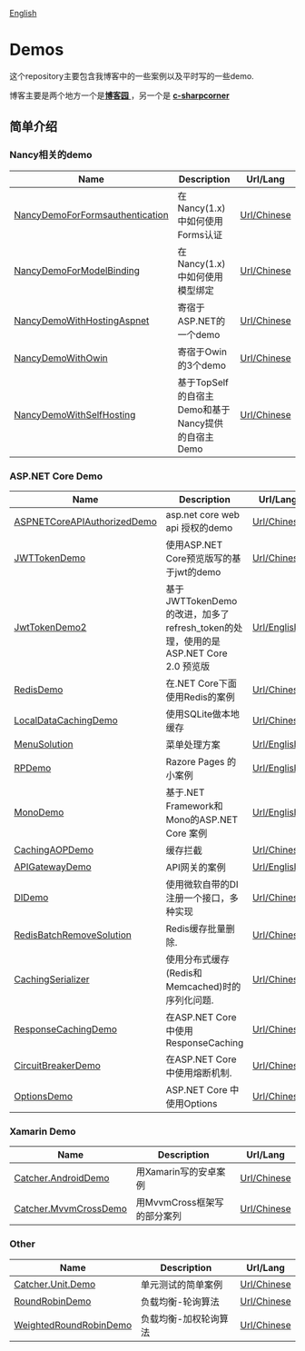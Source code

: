 [English](./README.md)

# Demos

这个repository主要包含我博客中的一些案例以及平时写的一些demo.

博客主要是两个地方一个是[**博客园** ](https://www.cnblogs.com/catcher1994) ，另一个是 [**c-sharpcorner**](http://www.c-sharpcorner.com/members/catcher-wong)   

## 简单介绍

### Nancy相关的demo


| Name | Description | Url/Lang  |
|--------- |------------- |---------|
| [NancyDemoForFormsauthentication](https://github.com/catcherwong/Demos/tree/master/src/NancyDemoForFormsauthentication) |  在Nancy(1.x)中如何使用Forms认证 |[Url/Chinese](http://www.cnblogs.com/catcher1994/p/5195387.html)
| [NancyDemoForModelBinding](https://github.com/catcherwong/Demos/tree/master/src/NancyDemoForModelBinding) |  在Nancy(1.x)中如何使用模型绑定 |[Url/Chinese](http://www.cnblogs.com/catcher1994/p/5181663.html)
| [NancyDemoWithHostingAspnet](https://github.com/catcherwong/Demos/tree/master/src/NancyDemoWithHostingAspnet) |  寄宿于ASP.NET的一个demo  |[Url/Chinese](http://www.cnblogs.com/catcher1994/p/5145173.html)
| [NancyDemoWithOwin](https://github.com/catcherwong/Demos/tree/master/src/NancyDemoWithOwin) |  寄宿于Owin的3个demo   |[Url/Chinese](http://www.cnblogs.com/catcher1994/p/5154913.html)
| [NancyDemoWithSelfHosting](https://github.com/catcherwong/Demos/tree/master/src/NancyDemoWithSelfHosting) |  基于TopSelf的自宿主Demo和基于Nancy提供的自宿主Demo |[Url/Chinese](http://www.cnblogs.com/catcher1994/p/5155082.html)
    
### ASP.NET Core Demo


| Name | Description | Url/Lang  |
|--------- |------------- |---------|
| [ASPNETCoreAPIAuthorizedDemo](https://github.com/catcherwong/Demos/tree/master/src/ASPNETCoreAPIAuthorizedDemo) |  asp.net core web api 授权的demo |[Url/Chinese](http://www.cnblogs.com/catcher1994/p/6021046.html)
| [JWTTokenDemo](https://github.com/catcherwong/Demos/tree/master/src/JWTTokenDemo) |   使用ASP.NET Core预览版写的基于jwt的demo |[Url/Chinese](http://www.cnblogs.com/catcher1994/p/6057484.html)
| [JwtTokenDemo2](https://github.com/catcherwong/Demos/tree/master/src/JwtTokenDemo2) |  基于JWTTokenDemo的改进，加多了refresh_token的处理，使用的是ASP.NET Core 2.0 预览版         |[Url/English](http://www.c-sharpcorner.com/article/handle-refresh-token-using-asp-net-core-2-0-and-json-web-token/)
| [RedisDemo](https://github.com/catcherwong/Demos/tree/master/src/RedisDemo) |  在.NET Core下面使用Redis的案例   |[Url/Chinese](http://www.cnblogs.com/catcher1994/p/5934931.html)
| [LocalDataCachingDemo](https://github.com/catcherwong/Demos/tree/master/src/LocalDataCachingDemo) |   使用SQLite做本地缓存  |[Url/Chinese](http://www.cnblogs.com/catcher1994/p/7635133.html)
| [MenuSolution](https://github.com/catcherwong/Demos/tree/master/src/MenuSolutions) |  菜单处理方案  |[Url/English](http://www.c-sharpcorner.com/article/solutions-for-menu-in-asp-net-core/)
| [RPDemo](https://github.com/catcherwong/Demos/tree/master/src/RPDemo) |  Razore Pages 的小案例  |[Url/English](http://www.c-sharpcorner.com/article/building-a-simple-web-app-using-razor-pages/)
| [MonoDemo](https://github.com/catcherwong/Demos/tree/master/src/MonoDemo) |  基于.NET Framework和Mono的ASP.NET Core 案例    |[Url/English](http://www.c-sharpcorner.com/article/running-asp-net-core-2-0-via-mono/)
| [CachingAOPDemo](https://github.com/catcherwong/Demos/tree/master/src/CachingAOPDemo) |  缓存拦截 |[Url/Chinese](http://www.cnblogs.com/catcher1994/p/7788890.html)
| [APIGatewayDemo](https://github.com/catcherwong/Demos/tree/master/src/APIGatewayDemo) |  API网关的案例 |[Url/English](http://www.c-sharpcorner.com/article/building-api-gateway-using-ocelot-in-asp-net-core/)      
|[DIDemo](https://github.com/catcherwong/Demos/tree/master/src/DIDemo) | 使用微软自带的DI注册一个接口，多种实现  |[Url/Chinese](http://www.cnblogs.com/catcher1994/p/handle-multi-implementations-with-same-interface-in-dotnet-core.html)  
| [RedisBatchRemoveSolution](https://github.com/catcherwong/Demos/tree/master/src/RedisBatchRemoveSolution) |  Redis缓存批量删除. |[Url/Chinese](http://www.cnblogs.com/catcher1994/p/8469366.html)  
| [CachingSerializer](https://github.com/catcherwong/Demos/tree/master/src/CachingSerializer) |  使用分布式缓存(Redis和Memcached)时的序列化问题. |[Url/Chinese](https://www.cnblogs.com/catcher1994/p/8543711.html)  
| [ResponseCachingDemo](https://github.com/catcherwong/Demos/tree/master/src/ResponseCachingDemo) | 在ASP.NET Core中使用ResponseCaching |[Url/Chinese](http://www.cnblogs.com/catcher1994/p/responsecaching.html)  
| [CircuitBreakerDemo](https://github.com/catcherwong/Demos/tree/master/src/CircuitBreakerDemo) | 在ASP.NET Core中使用熔断机制. |[Url/Chinese](http://www.cnblogs.com/catcher1994/p/8975192.html)  
| [OptionsDemo](https://github.com/catcherwong/Demos/tree/master/src/OptionsDemo) | ASP.NET Core 中使用Options |[Url/Chinese](https://www.cnblogs.com/catcher1994/p/9190978.html)  

### Xamarin Demo


| Name | Description | Url/Lang  |
|--------- |------------- |---------|
| [Catcher.AndroidDemo](https://github.com/catcherwong/Demos/tree/master/src/Catcher.AndroidDemo) |  用Xamarin写的安卓案例 |[Url/Chinese](http://www.cnblogs.com/catcher1994/category/819314.html)
| [Catcher.MvvmCrossDemo](https://github.com/catcherwong/Demos/tree/master/src/Catcher.MvvmCrossDemo) |  用MvvmCross框架写的部分案列 |[Url/Chinese](http://www.cnblogs.com/catcher1994/category/819314.html)

### Other


| Name | Description | Url/Lang  |
|--------- |------------- |---------|
| [Catcher.Unit.Demo](https://github.com/catcherwong/Demos/tree/master/src/Catcher.Unit.Demo) |  单元测试的简单案例 |[Url/Chinese](http://www.cnblogs.com/catcher1994/p/5498530.html)
| [RoundRobinDemo](https://github.com/catcherwong/Demos/tree/master/src/RoundRobinDemo) |  负载均衡-轮询算法 |[Url/Chinese](http://www.cnblogs.com/catcher1994/p/simple_roundrobin.html)
| [WeightedRoundRobinDemo](https://github.com/catcherwong/Demos/tree/master/src/WeightedRoundRobinDemo) |  负载均衡-加权轮询算法 |[Url/Chinese](http://www.cnblogs.com/catcher1994/p/weighted-round-robin.html)

    

